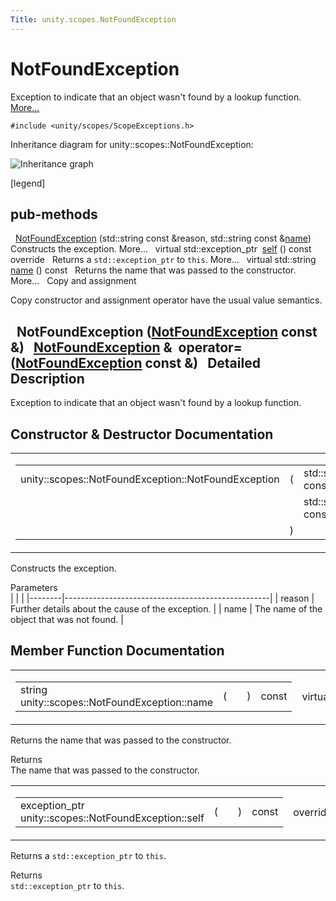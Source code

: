 ```yaml
---
Title: unity.scopes.NotFoundException
---
```

        
NotFoundException
=================

Exception to indicate that an object wasn't found by a lookup function. [More...](#details)

`#include <unity/scopes/ScopeExceptions.h>`

Inheritance diagram for unity::scopes::NotFoundException:

![Inheritance graph](https://developer.ubuntu.com/static/devportal_uploaded/4ac59e9b-57f6-4ed2-9f90-084b45d3c244-api/scopes/cpp/sdk-15.04/unity.scopes.NotFoundException/classunity_1_1scopes_1_1_not_found_exception__inherit__graph.png)

<span class="legend">\[legend\]</span>

pub-methods
------------------------------------------------------

 
<a href="#adcda23015482c9a3fd7d7890ab152b9f">NotFoundException</a> (std::string const &reason, std::string const &<a href="#a7a27983f2cfa8034f2dccb67a996730b">name</a>)
 
Constructs the exception. More...
 
virtual std::exception\_ptr 
<a href="#a649bfe3375d8e276394a73c07908411d">self</a> () const override
 
Returns a `std::exception_ptr` to `this`. More...
 
virtual std::string 
<a href="#a7a27983f2cfa8034f2dccb67a996730b">name</a> () const
 
Returns the name that was passed to the constructor. More...
 
Copy and assignment

Copy constructor and assignment operator have the usual value semantics.

 
**NotFoundException** (<a href="index.html">NotFoundException</a> const &)
 
<a href="index.html">NotFoundException</a> & 
**operator=** (<a href="index.html">NotFoundException</a> const &)
 
<span id="details"></span>
Detailed Description
--------------------

Exception to indicate that an object wasn't found by a lookup function.

Constructor & Destructor Documentation
--------------------------------------

<span id="adcda23015482c9a3fd7d7890ab152b9f" class="anchor"></span>
<table>
<colgroup>
<col width="50%" />
<col width="50%" />
</colgroup>
<tbody>
<tr class="odd">
<td><table>
<tbody>
<tr class="odd">
<td>unity::scopes::NotFoundException::NotFoundException</td>
<td>(</td>
<td>std::string const &amp; </td>
<td><em>reason</em>,</td>
</tr>
<tr class="even">
<td></td>
<td></td>
<td>std::string const &amp; </td>
<td><em>name</em> </td>
</tr>
<tr class="odd">
<td></td>
<td>)</td>
<td></td>
<td></td>
</tr>
</tbody>
</table></td>
<td><span class="mlabels"><span class="mlabel">explicit</span></span></td>
</tr>
</tbody>
</table>

Constructs the exception.

Parameters  
|        |                                                   |
|--------|---------------------------------------------------|
| reason | Further details about the cause of the exception. |
| name   | The name of the object that was not found.        |

Member Function Documentation
-----------------------------

<span id="a7a27983f2cfa8034f2dccb67a996730b" class="anchor"></span>
<table>
<colgroup>
<col width="50%" />
<col width="50%" />
</colgroup>
<tbody>
<tr class="odd">
<td><table>
<tbody>
<tr class="odd">
<td>string unity::scopes::NotFoundException::name</td>
<td>(</td>
<td></td>
<td>)</td>
<td>const</td>
</tr>
</tbody>
</table></td>
<td><span class="mlabels"><span class="mlabel">virtual</span></span></td>
</tr>
</tbody>
</table>

Returns the name that was passed to the constructor.

Returns  
The name that was passed to the constructor.

<span id="a649bfe3375d8e276394a73c07908411d" class="anchor"></span>
<table>
<colgroup>
<col width="50%" />
<col width="50%" />
</colgroup>
<tbody>
<tr class="odd">
<td><table>
<tbody>
<tr class="odd">
<td>exception_ptr unity::scopes::NotFoundException::self</td>
<td>(</td>
<td></td>
<td>)</td>
<td>const</td>
</tr>
</tbody>
</table></td>
<td><span class="mlabels"><span class="mlabel">override</span><span class="mlabel">virtual</span></span></td>
</tr>
</tbody>
</table>

Returns a `std::exception_ptr` to `this`.

Returns  
`std::exception_ptr` to `this`.

